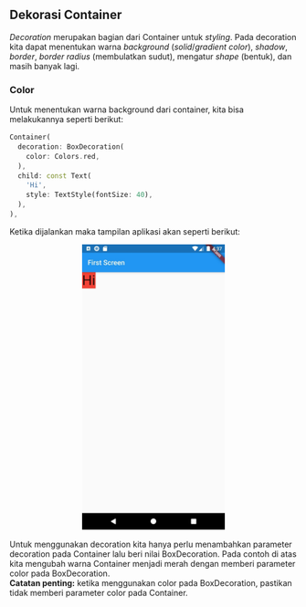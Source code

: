 ## Dekorasi Container
*Decoration* merupakan bagian dari Container untuk *styling*. Pada decoration kita dapat menentukan warna *background* (*solid*/*gradient color*), *shadow*, *border*, *border radius* (membulatkan sudut), mengatur *shape* (bentuk), dan masih banyak lagi.  

### Color
Untuk menentukan warna background dari container, kita bisa melakukannya seperti berikut:  
```dart
Container(
  decoration: BoxDecoration(
    color: Colors.red,
  ),
  child: const Text(
    'Hi', 
    style: TextStyle(fontSize: 40),
  ),
),
```  

Ketika dijalankan maka tampilan aplikasi akan seperti berikut:  

<p align="center">
<img src="https://github.com/alfikiafan/ITCLUB-Android-Dev/blob/main/2%20-%20Widget%20(Bagian%201)/assets/2.5.1%20-%20Color.jpeg?raw=true" alt="Color" style="height: 500px;"/>  
</p>  

Untuk menggunakan decoration kita hanya perlu menambahkan parameter decoration pada Container lalu beri nilai BoxDecoration. Pada contoh di atas kita mengubah warna Container menjadi merah dengan memberi parameter color pada BoxDecoration.  
**Catatan penting:** ketika menggunakan color pada BoxDecoration, pastikan tidak memberi parameter color pada Container.
